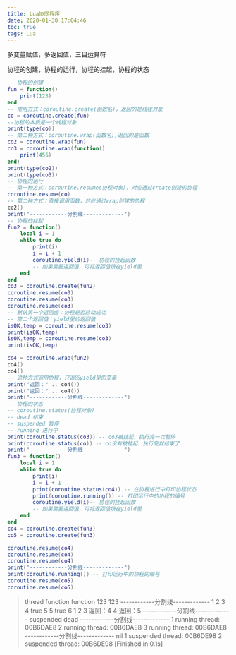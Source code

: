 ```yaml
---
title: Lua协同程序
date: 2020-01-30 17:04:46
toc: true
tags: Lua
---
```


多变量赋值，多返回值，三目运算符

协程的创建，协程的运行，协程的挂起，协程的状态

<!--more-->

```lua
-- 协程的创建
fun = function()
	print(123)
end
-- 常用方式：coroutine.create(函数名)，返回的是线程对象
co = coroutine.create(fun)
--协程的本质是一个线程对象
print(type(co))
-- 第二种方式：coroutine.wrap(函数名),返回的是函数
co2 = coroutine.wrap(fun)
co3 = coroutine.wrap(function()
	print(456)
end)
print(type(co2))
print(type(co3))
-- 协程的运行
-- 第一种方式：coroutine.resume(协程对象)，对应通过create创建的协程
coroutine.resume(co)
-- 第二种方式：直接调用函数，对应通过wrap创建的协程
co2()
print("------------分割线-------------")
-- 协程的挂起
fun2 = function()
	local i = 1
	while true do
		print(i)
		i = i + 1
		coroutine.yield(i)-- 协程的挂起函数
		-- 如果需要返回值，可将返回值填在yield里
	end
end
co3 = coroutine.create(fun2)
coroutine.resume(co3)
coroutine.resume(co3)
coroutine.resume(co3)
-- 默认第一个返回值：协程是否启动成功
-- 第二个返回值：yield里的返回值
isOK,temp = coroutine.resume(co3)
print(isOK,temp)
isOK,temp = coroutine.resume(co3)
print(isOK,temp)

co4 = coroutine.wrap(fun2)
co4()
co4()
-- 这种方式调用协程，只返回yield里的变量
print("返回：" .. co4())
print("返回：" .. co4())
print("------------分割线-------------")
-- 协程的状态
-- coroutine.status(协程对象)
-- dead 结束
-- suspended 暂停
-- running 进行中
print(coroutine.status(co3)) -- co3被挂起，执行完一次暂停
print(coroutine.status(co)) -- co没有被挂起，执行完就结束了
print("------------分割线-------------")
fun3 = function()
	local i = 1
	while true do
		print(i)
		i = i + 1
		print(coroutine.status(co4)) -- 在协程进行中打印协程状态
		print(coroutine.running()) -- 打印运行中的协程的编号
		coroutine.yield(i)-- 协程的挂起函数
		-- 如果需要返回值，可将返回值填在yield里
	end
end
co4 = coroutine.create(fun3)
co5 = coroutine.create(fun3)

coroutine.resume(co4)
coroutine.resume(co4)
coroutine.resume(co4)
print("------------分割线-------------")
print(coroutine.running()) -- 打印运行中的协程的编号
coroutine.resume(co5)
coroutine.resume(co5)
```

> thread
> function
> function
> 123
> 123
> ------------分割线-------------
> 1
> 2
> 3
> 4
> true	5
> 5
> true	6
> 1
> 2
> 3
> 返回：4
> 4
> 返回：5
> ------------分割线-------------
> suspended
> dead
> ------------分割线-------------
> 1
> running
> thread: 00B6DAE8
> 2
> running
> thread: 00B6DAE8
> 3
> running
> thread: 00B6DAE8
> ------------分割线-------------
> nil
> 1
> suspended
> thread: 00B6DE98
> 2
> suspended
> thread: 00B6DE98
> [Finished in 0.1s]